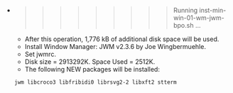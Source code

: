 * >>>>>>>>> Running inst-min-win-01-wm-jwm-bpo.sh ...
  * After this operation, 1,776 kB of additional disk space will be used.
  * Install Window Manager: JWM v2.3.6 by Joe Wingbermuehle.
  * Set jwmrc.
  * Disk size = 2913292K. Space Used = 2512K.
  * The following NEW packages will be installed:
  ```bash
  jwm libcroco3 libfribidi0 librsvg2-2 libxft2 stterm
  ```
